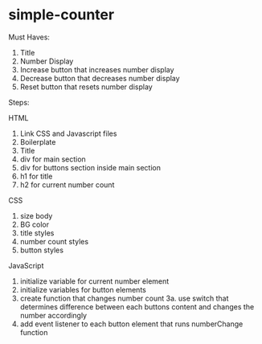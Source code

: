 # simple-counter

Must Haves:

1. Title
2. Number Display
3. Increase button that increases number display
4. Decrease button that decreases number display
5. Reset button that resets number display

Steps:

HTML

1. Link CSS and Javascript files
2. Boilerplate
3. Title
4. div for main section
5. div for buttons section inside main section
6. h1 for title
7. h2 for current number count

CSS

1. size body
2. BG color
3. title styles
4. number count styles
5. button styles

JavaScript

1. initialize variable for current number element
2. initialize variables for button elements
3. create function that changes number count
   3a. use switch that determines difference between each buttons content and changes the number accordingly
4. add event listener to each button element that runs numberChange function
